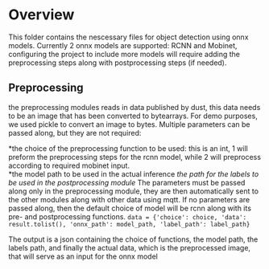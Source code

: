 # Overview #
This folder contains the nescessary files for object detection using onnx models. Currently 2 onnx models are supported: RCNN and Mobinet, configuring the project to include more models will require adding the preprocessing steps along with postprocessing steps (if needed).

## Preprocessing ##
the preprocessing modules reads in data published by dust, this data needs to be an image that has been converted to bytearrays. For demo purposes, we used pickle to convert an image to bytes.
Multiple parameters can be passed along, but they are not required: 

*the choice of the preprocessing function to be used: this is an int, 1 will preform the preprocessing steps for the rcnn model, while 2 will preprocess according to required mobinet input.  
*the model path to be used in the actual inference
*the path for the labels to be used in the postprocessing module*
The parameters must be passed along only in the preprocessing module, they are then automatically sent to the other modules along with other data using mqtt. If no parameters are passed along, then the default choice of model will be rcnn along with its pre- and postprocessing functions.
```data = {'choice': choice, 'data': result.tolist(), 'onnx_path': model_path, 'label_path': label_path} ```
         
The output is a json containing the choice of functions, the model path, the labels path, and finally the actual data, which is the preprocessed image, that will serve as an input for the onnx model




